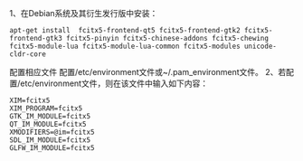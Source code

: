 1、在Debian系统及其衍生发行版中安装：

    apt-get install  fcitx5-frontend-qt5 fcitx5-frontend-gtk2 fcitx5-frontend-gtk3 fcitx5-pinyin fcitx5-chinese-addons fcitx5-chewing fcitx5-module-lua fcitx5-module-lua-common fcitx5-modules unicode-cldr-core

配置相应文件
配置/etc/environment文件或~/.pam_environment文件。
2、若配置/etc/environment文件，则在该文件中输入如下内容：
```
XIM=fcitx5
XIM_PROGRAM=fcitx5
GTK_IM_MODULE=fcitx5
QT_IM_MODULE=fcitx5
XMODIFIERS=@im=fcitx5
SDL_IM_MODULE=fcitx5
GLFW_IM_MODULE=fcitx5
```